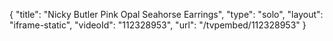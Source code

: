 {
    "title": "Nicky Butler Pink Opal Seahorse Earrings",
    "type": "solo",
    "layout": "iframe-static",
    "videoId": "112328953",
    "url": "\/tvpembed\/112328953"
}
